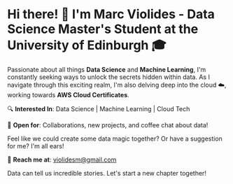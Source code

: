 # Hi there! 👋 I'm Marc Violides - Data Science Master's Student at the University of Edinburgh 🎓 

Passionate about all things **Data Science** and **Machine Learning**, I'm constantly seeking ways to unlock the secrets hidden within data. As I navigate through this exciting realm, I'm also delving deep into the cloud ☁️, working towards **AWS Cloud Certificates**. 

🔍 **Interested In**: Data Science | Machine Learning | Cloud Tech

💼 **Open for**: Collaborations, new projects, and coffee chat about data!

Feel like we could create some data magic together? Or have a suggestion for me? I'm all ears!

📩 **Reach me at**: violidesm@gmail.com 

Data can tell us incredible stories. Let's start a new chapter together!
